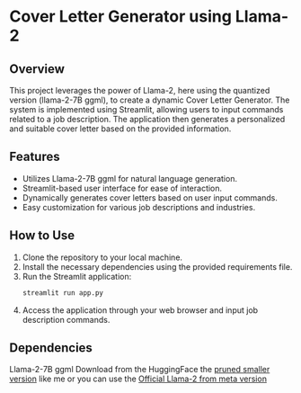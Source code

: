 # Cover Letter Generator using Llama-2

## Overview

This project leverages the power of Llama-2, here using the quantized version (llama-2-7B ggml), to create a dynamic Cover Letter Generator. The system is implemented using Streamlit, allowing users to input commands related to a job description. The application then generates a personalized and suitable cover letter based on the provided information.

## Features

- Utilizes Llama-2-7B ggml for natural language generation.
- Streamlit-based user interface for ease of interaction.
- Dynamically generates cover letters based on user input commands.
- Easy customization for various job descriptions and industries.

## How to Use

1. Clone the repository to your local machine.
2. Install the necessary dependencies using the provided requirements file.
3. Run the Streamlit application:
   ```bash
   streamlit run app.py
4. Access the application through your web browser and input job description commands.
   
## Dependencies
Llama-2-7B ggml
Download from the HuggingFace the [pruned smaller version](https://huggingface.co/TheBloke/Llama-2-7B-GGML/tree/main) like me or you can use the [Official Llama-2 from meta version](https://ai.meta.com/llama/)

